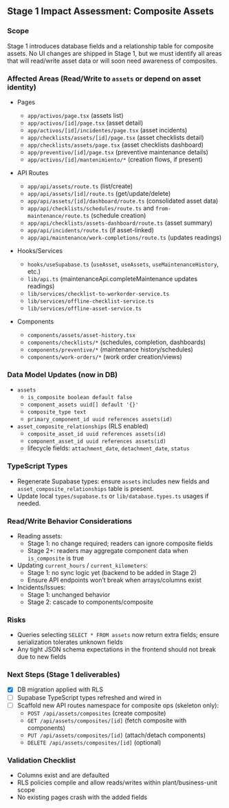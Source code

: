 ## Stage 1 Impact Assessment: Composite Assets

### Scope
Stage 1 introduces database fields and a relationship table for composite assets. No UI changes are shipped in Stage 1, but we must identify all areas that will read/write asset data or will soon need awareness of composites.

### Affected Areas (Read/Write to `assets` or depend on asset identity)

- Pages
  - `app/activos/page.tsx` (assets list)
  - `app/activos/[id]/page.tsx` (asset detail)
  - `app/activos/[id]/incidentes/page.tsx` (asset incidents)
  - `app/checklists/assets/[id]/page.tsx` (asset checklists detail)
  - `app/checklists/assets/page.tsx` (asset checklists dashboard)
  - `app/preventivo/[id]/page.tsx` (preventive maintenance details)
  - `app/activos/[id]/mantenimiento/*` (creation flows, if present)

- API Routes
  - `app/api/assets/route.ts` (list/create)
  - `app/api/assets/[id]/route.ts` (get/update/delete)
  - `app/api/assets/[id]/dashboard/route.ts` (consolidated asset data)
  - `app/api/checklists/schedules/route.ts` and `from-maintenance/route.ts` (schedule creation)
  - `app/api/checklists/assets-dashboard/route.ts` (asset summary)
  - `app/api/incidents/route.ts` (if asset-linked)
  - `app/api/maintenance/work-completions/route.ts` (updates readings)

- Hooks/Services
  - `hooks/useSupabase.ts` (`useAsset`, `useAssets`, `useMaintenanceHistory`, etc.)
  - `lib/api.ts` (maintenanceApi.completeMaintenance updates readings)
  - `lib/services/checklist-to-workorder-service.ts`
  - `lib/services/offline-checklist-service.ts`
  - `lib/services/offline-asset-service.ts`

- Components
  - `components/assets/asset-history.tsx`
  - `components/checklists/*` (schedules, completion, dashboards)
  - `components/preventive/*` (maintenance history/schedules)
  - `components/work-orders/*` (work order creation/views)

### Data Model Updates (now in DB)
- `assets`
  - `is_composite boolean default false`
  - `component_assets uuid[] default '{}'`
  - `composite_type text`
  - `primary_component_id uuid references assets(id)`
- `asset_composite_relationships` (RLS enabled)
  - `composite_asset_id uuid references assets(id)`
  - `component_asset_id uuid references assets(id)`
  - lifecycle fields: `attachment_date`, `detachment_date`, `status`

### TypeScript Types
- Regenerate Supabase types: ensure `assets` includes new fields and `asset_composite_relationships` table is present.
- Update local `types/supabase.ts` or `lib/database.types.ts` usages if needed.

### Read/Write Behavior Considerations
- Reading assets:
  - Stage 1: no change required; readers can ignore composite fields
  - Stage 2+: readers may aggregate component data when `is_composite` is true
- Updating `current_hours` / `current_kilometers`:
  - Stage 1: no sync logic yet (backend to be added in Stage 2)
  - Ensure API endpoints won’t break when arrays/columns exist
- Incidents/Issues:
  - Stage 1: unchanged behavior
  - Stage 2: cascade to components/composite

### Risks
- Queries selecting `SELECT * FROM assets` now return extra fields; ensure serialization tolerates unknown fields
- Any tight JSON schema expectations in the frontend should not break due to new fields

### Next Steps (Stage 1 deliverables)
- [x] DB migration applied with RLS
- [ ] Supabase TypeScript types refreshed and wired in
- [ ] Scaffold new API routes namespace for composite ops (skeleton only):
  - `POST /api/assets/composites` (create composite)
  - `GET /api/assets/composites/[id]` (fetch composite with components)
  - `PUT /api/assets/composites/[id]` (attach/detach components)
  - `DELETE /api/assets/composites/[id]` (optional)

### Validation Checklist
- Columns exist and are defaulted
- RLS policies compile and allow reads/writes within plant/business-unit scope
- No existing pages crash with the added fields
